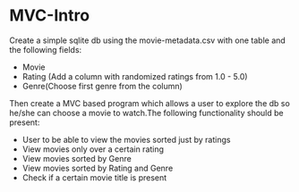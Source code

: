 # MVC-Intro


Create a simple sqlite db using the movie-metadata.csv with one table and the following fields:

- Movie
- Rating (Add a column with randomized ratings from 1.0 - 5.0)
- Genre(Choose first genre from the column)

Then create a MVC based program which allows a user to explore the db so he/she can choose a movie to watch.The following functionality should be present:

- User to be able to view the movies sorted just by ratings
- View movies only over a certain rating
- View movies sorted by Genre
- View movies sorted by Rating and Genre
- Check if a certain movie title is present
